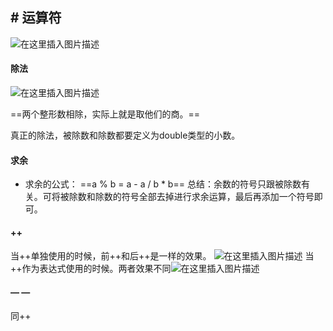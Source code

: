 ﻿﻿# 运算符
--
![在这里插入图片描述](https://img-blog.csdnimg.cn/dee449dcb2ca4cdbbc8f1ad6b14aff01.png?x-oss-process=image/watermark,type_ZHJvaWRzYW5zZmFsbGJhY2s,shadow_50,text_Q1NETiBATkpVU1RaSkM=,size_20,color_FFFFFF,t_70,g_se,x_16)

#### 除法
![在这里插入图片描述](https://img-blog.csdnimg.cn/0d90c2bf46074fa28d34154b9a7f20f6.png?x-oss-process=image/watermark,type_ZHJvaWRzYW5zZmFsbGJhY2s,shadow_50,text_Q1NETiBATkpVU1RaSkM=,size_20,color_FFFFFF,t_70,g_se,x_16)

==两个整形数相除，实际上就是取他们的商。==

真正的除法，被除数和除数都要定义为double类型的小数。

#### 求余

- 求余的公式：
==a % b = a - a / b * b==
总结：余数的符号只跟被除数有关。可将被除数和除数的符号全部去掉进行求余运算，最后再添加一个符号即可。

#### ++
当++单独使用的时候，前++和后++是一样的效果。
![在这里插入图片描述](https://img-blog.csdnimg.cn/3c543c35342c45edbaf1acade2e93f4e.png)
当++作为表达式使用的时候。两者效果不同![在这里插入图片描述](https://img-blog.csdnimg.cn/4e8916706dab4965a686f6567267b1fe.png?x-oss-process=image/watermark,type_ZHJvaWRzYW5zZmFsbGJhY2s,shadow_50,text_Q1NETiBATkpVU1RaSkM=,size_20,color_FFFFFF,t_70,g_se,x_16)
#### — —
同++

